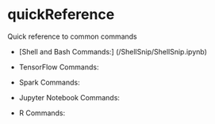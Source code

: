 # quickReference
Quick reference to common commands

* [Shell and Bash Commands:] (/ShellSnip/ShellSnip.ipynb)

* TensorFlow Commands:

* Spark Commands:

* Jupyter Notebook Commands:

* R Commands:

